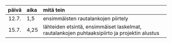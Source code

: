| päivä | aika | mitä tein  |
| :----:|:-----| :----------|
| 12.7. | 1,5 | ensimmäisten rautalankojen piirtely |
| 15.7. | 4,25 | lähteiden etsintä, ensimmäiset laskelmat, rautalankojen puhtaaksipiirto ja projektin alustus |